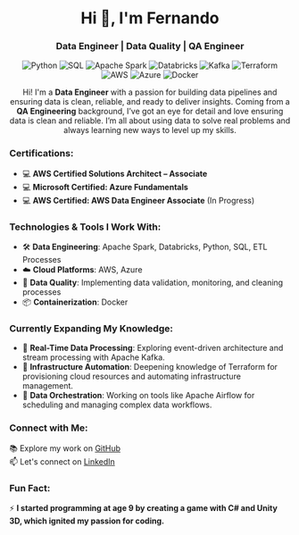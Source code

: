 <h1 align="center">Hi 👋, I'm Fernando</h1>
<h3 align="center">Data Engineer | Data Quality | QA Engineer</h3>

<p align="center">
  <img src="https://img.shields.io/badge/Python-3776AB?style=for-the-badge&logo=python&logoColor=white" alt="Python"/>
  <img src="https://img.shields.io/badge/SQL-4479A1?style=for-the-badge&logo=postgresql&logoColor=white" alt="SQL"/>
  <img src="https://img.shields.io/badge/Spark-E25A1C?style=for-the-badge&logo=apache-spark&logoColor=white" alt="Apache Spark"/>
  <img src="https://img.shields.io/badge/Databricks-FFB900?style=for-the-badge&logo=databricks&logoColor=white" alt="Databricks"/>
  <img src="https://img.shields.io/badge/Kafka-231F20?style=for-the-badge&logo=apache-kafka&logoColor=white" alt="Kafka"/>
  <img src="https://img.shields.io/badge/Terraform-7F5AB6?style=for-the-badge&logo=terraform&logoColor=white" alt="Terraform"/>
  <img src="https://img.shields.io/badge/AWS-FF9900?style=for-the-badge&logo=amazon-aws&logoColor=white" alt="AWS"/>
  <img src="https://img.shields.io/badge/Azure-0089D6?style=for-the-badge&logo=microsoft-azure&logoColor=white" alt="Azure"/>
  <img src="https://img.shields.io/badge/Docker-2496ED?style=for-the-badge&logo=docker&logoColor=white" alt="Docker"/>
</p>

<p align="center">
Hi! I'm a <strong>Data Engineer</strong> with a passion for building data pipelines and ensuring data is clean, reliable, and ready to deliver insights. Coming from a <strong>QA Engineering</strong> background, I’ve got an eye for detail and love ensuring data is clean and reliable. I’m all about using data to solve real problems and always learning new ways to level up my skills.
</p>

<h3>Certifications:</h3>
<ul>
  <li>💻 <strong>AWS Certified Solutions Architect – Associate</strong></li>
  <li>💻 <strong>Microsoft Certified: Azure Fundamentals</strong></li>
  <li>💻 <strong>AWS Certified: AWS Data Engineer Associate</strong> (In Progress)</li>
</ul>

<h3>Technologies & Tools I Work With:</h3>
<ul>
  <li>🛠️ <strong>Data Engineering</strong>: Apache Spark, Databricks, Python, SQL, ETL Processes</li>
  <li>☁️ <strong>Cloud Platforms</strong>: AWS, Azure</li>
  <li>🔧 <strong>Data Quality</strong>: Implementing data validation, monitoring, and cleaning processes</li>
  <li>📦 <strong>Containerization</strong>: Docker</li>
</ul>

<h3>Currently Expanding My Knowledge:</h3>
<ul>
  <li>🌱 <strong>Real-Time Data Processing</strong>: Exploring event-driven architecture and stream processing with Apache Kafka.</li>
  <li>🌱 <strong>Infrastructure Automation</strong>: Deepening knowledge of Terraform for provisioning cloud resources and automating infrastructure management.</li>
  <li>🌱 <strong>Data Orchestration</strong>: Working on tools like Apache Airflow for scheduling and managing complex data workflows.</li>
</ul>

<h3>Connect with Me:</h3>
<p>
  📚 Explore my work on <a href="https://github.com/fermarino">GitHub</a><br>
  📫 Let's connect on <a href="https://linkedin.com/in/ferrmarino/">LinkedIn</a>
</p>

<h3>Fun Fact:</h3>
<p>
  ⚡ <strong>I started programming at age 9 by creating a game with C# and Unity 3D, which ignited my passion for coding.</strong>
</p>
